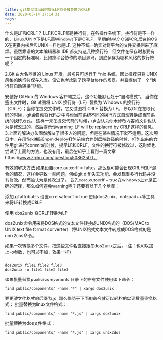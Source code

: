 ```yaml
---
title: git提交或add时提示LF将会被替换为CRLF
date: 2020-05-14 17:14:31
tags:
---
```

什么是LF和CRLF ?
1.LF和CRLF都是换行符，在各操作系统下，换行符是不一样的，Linux/UNIX下是LF,而Windows下是CRLF，早期的MAC OS是CR,后来的OS X在更换内核后和UNIX一样也是LF.
这种不统一确实对跨平台的文件交换带来了麻烦。虽然靠谱的文本编辑器和 IDE 都支持这几种换行符，但文件在保存时总要有一个固定的标准啊，比如跨平台协作的项目源码，到底保存为哪种风格的换行符呢？

2.Git 由大名鼎鼎的 Linus 开发，最初只可运行于 *nix 系统，因此推荐只将 UNIX 风格的换行符保存入库。但它也考虑到了跨平台协作的场景，并且提供了一个“换行符自动转换”功能。

安装好 GitHub 的 Windows 客户端之后，这个功能默认处于“自动模式”。
当你在签出文件时，Git 试图将 UNIX 换行符（LF）替换为 Windows 的换行符（CRLF）；当你在提交文件时，它又试图将 CRLF 替换为 LF。
所以Git在拉取代码的时候，git会自动将代码之中与你当前系统不同的换行方式自动转换成当前系统的换行方式。
这样一来在提交代码的时候，git会认为你未修改内容的文件也认为是修改过的，然后提示你warning: LF will be replaced by CRLF这样的信息。
3.上面的解决办法固然解决了很多人的问题，但是在某些情况下就不适用。这次项目中，在用fiskit框架npm deploy打包前端文件到后端路径的时候，打包出来的文件用git进行commit的时候，提示LF和CRLF，文件的换行符被修改过，这时候也尝试了上面的方法，也没有用，最后在知乎上看到一篇文章https://www.zhihu.com/question/50862500，

有效的解决方法
如果设置core.autocrlf = false，那么很可能会出现CRLF和LF混合的情况，这样会导致一些问题，例如git diff 失去功能，会发现很多行代码并没有修改，然而被认为是修改过了。
首先core.autocrlf = true在windows上才是正确的选择，那么如何避免warning呢？还要有以下几个步骤：

添加.gitattributes
设置core.safecrlf = true
使用dos2unix、notepad++等工具来将LF转换成CRLF

使用 dos2unix 将CRLF转换为LF:

dos2unix命令用来将DOS格式的文本文件转换成UNIX格式的（DOS/MAC to UNIX text file format converter）
将UNIX格式文本文件转成成DOS格式的是unix2dos命令。

如果一次转换多个文件，把这些文件名直接跟在dos2unix之后。（注：也可以加上-o参数，也可以不加，效果一样）
```

dos2unix file1 file2 file3 
dos2unix -o file1 file2 file3 

```

如果批量替换public/components 目录下的所有文件使用如下命令：
```
find public/components/ -name "*" | xargs dos2unix
```
要更改文件格式的后缀为.js ,那么借助于下面的命令就可以轻松的实现批量替换格式：
批量替换为linux文件格式：
```
find public/components/ -name "*.js" | xargs dos2unix
```

批量替换为dos文件格式：
```
find public/components/ -name "*.js" | xargs unix2dos
```

